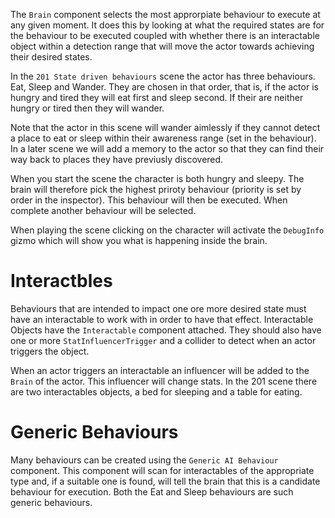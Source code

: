 The `Brain` component selects the most approrpiate behaviour to execute at any given moment. It does this by looking at what the required states are for the behaviour to be executed coupled with whether there is an interactable object within a detection range that will move the actor towards achieving their desired states.

In the `201 State driven behaviours` scene the actor has three behaviours. Eat, Sleep and Wander. They are chosen in that order, that is, if the actor is hungry and tired they will eat first and sleep second. If their are neither hungry or tired then they will wander.

Note that the actor in this scene will wander aimlessly if they cannot detect a place to eat or sleep within their awareness range (set in the behaviour). In a later scene we will add a memory to the actor so that they can find their way back to places they have previusly discovered.

When you start the scene the character is both hungry and sleepy. The brain will therefore pick the highest priroty behaviour (priority is set by order in the inspector). This behaviour will then be executed. When complete another behaviour will be selected.

When playing the scene clicking on the character will activate the `DebugInfo` gizmo which will show you what is happening inside the brain.

# Interactbles

Behaviours that are intended to impact one ore more desired state must have an interactable to work with in order to have that effect. Interactable Objects have the `Interactable` component attached. They should also have one or more `StatInfluencerTrigger` and a collider to detect when an actor triggers the object.

When an actor triggers an interactable an influencer will be added to the `Brain` of the actor. This influencer will change stats. In the  201 scene there are two interactables objects, a bed for sleeping and a table for eating.

# Generic Behaviours

Many behaviours can be created using the `Generic AI Behaviour` component. This component will scan for interactables of the appropriate type and, if a suitable one is found, will tell the brain that this is a candidate behaviour for execution. Both the Eat and Sleep behaviours are such generic behaviours.